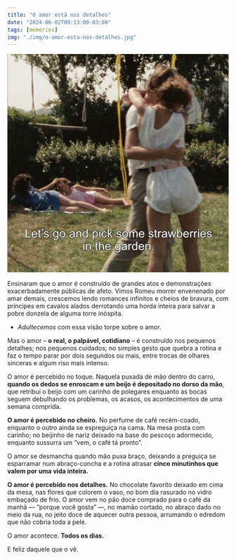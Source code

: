 ```yaml
---
title: "O amor está nos detalhes"
date: "2024-06-02T09:13:00-03:00"
tags: [memories]
img: "./img/o-amor-esta-nos-detalhes.jpg"
---
```


![O amor está nos detalhes](./img/o-amor-esta-nos-detalhes.jpeg)

Ensinaram que o amor é construído de grandes atos e demonstrações exacerbadamente públicas de afeto. Vimos Romeu morrer envenenado por amar demais, crescemos lendo romances infinitos e cheios de bravura, com príncipes em cavalos alados derrotando uma horda inteira para salvar a pobre donzela de alguma torre inóspita.

-   _Adultecemos_  com essa visão torpe sobre o amor.
    

Mas o amor – **o real, o palpável, cotidiano**  – é construído nos pequenos detalhes; nos pequenos cuidados; no simples gesto que quebra a rotina e faz o tempo parar por dois segundos ou mais, entre trocas de olhares sinceras e algum riso mais intenso.

O amor é percebido no toque.  Naquela puxada de mão dentro do carro,  **quando os dedos se enroscam e um beijo é depositado no dorso da mão**, que retribui o beijo com um carinho de polegares enquanto as bocas seguem debulhando os problemas, os acasos, os acontecimentos de uma semana comprida.

**O amor é percebido no cheiro.** No perfume de café recém-coado, enquanto o outro ainda se espreguiça na cama. Na mesa posta com carinho; no beijinho de nariz deixado na base do pescoço adormecido, enquanto sussurra um “vem, o café tá pronto”.

O amor se desmancha quando mão puxa braço, deixando a preguiça se esparramar num abraço-concha e a rotina atrasar  **cinco minutinhos que valem por uma vida inteira.**

**O amor é percebido nos detalhes.**  No chocolate favorito deixado em cima da mesa, nas flores que colorem o vaso, no bom dia rasurado no vidro embaçado de frio. O amor vem no pão doce comprado para o café da manhã — “porque você gosta” —, no mamão cortado, no abraço dado no meio da rua, no jeito doce de aquecer outra pessoa, arrumando o edredom que não cobria toda a pele.

O amor acontece.  **Todos os dias.**

E feliz daquele que o vê.
